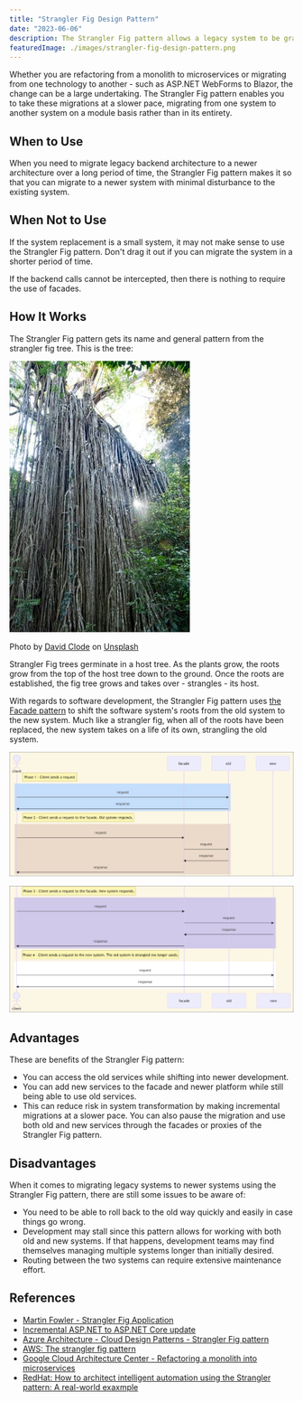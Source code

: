 ```yaml
---
title: "Strangler Fig Design Pattern"
date: "2023-06-06"
description: The Strangler Fig pattern allows a legacy system to be gradually migrated by replacing pieces of functionality with new applications.
featuredImage: ./images/strangler-fig-design-pattern.png
---
```


Whether you are refactoring from a monolith to microservices or migrating from one technology to another - such as ASP.NET WebForms to Blazor, the change can be a large undertaking. The Strangler Fig pattern enables you to take these migrations at a slower pace, migrating from one system to another system on a module basis rather than in its entirety.

## When to Use

When you need to migrate legacy backend architecture to a newer architecture over a long period of time, the Strangler Fig pattern makes it so that you can migrate to a newer system with minimal disturbance to the existing system.

## When Not to Use

If the system replacement is a small system, it may not make sense to use the Strangler Fig pattern. Don't drag it out if you can migrate the system in a shorter period of time.

If the backend calls cannot be intercepted, then there is nothing to require the use of facades.

## How It Works

The Strangler Fig pattern gets its name and general pattern from the strangler fig tree. This is the tree:

![Curtain Fig tree in Australia - a Strangler Fig tree. The Strangler Fig tree's roots are hanging off of its host tree.](images/strangler-fig-tree.jpg)

Photo by <a href="https://unsplash.com/@davidclode?utm_source=unsplash&utm_medium=referral&utm_content=creditCopyText">David Clode</a> on <a href="https://unsplash.com/photos/WS3PSqN2QAs?utm_source=unsplash&utm_medium=referral&utm_content=creditCopyText">Unsplash</a>

Strangler Fig trees germinate in a host tree. As the plants grow, the roots grow from the top of the host tree down to the ground. Once the roots are established, the fig tree grows and takes over - strangles - its host.

With regards to software development, the Strangler Fig pattern uses [the Facade pattern](./facade-pattern.md) to shift the software system's roots from the old system to the new system. Much like a strangler fig, when all of the roots have been replaced, the new system takes on a life of its own, strangling the old system.

![Phase 1 of Strangler Fig - talking with the old system. Phase 2 of Strangler Fig - bring in a facacde to talk to the old system.](./images/strangler-fig-phases-1-2-diagram.png)

![Phase 3 of Strangler Fig - get the facade talking to the new system. Phase 4 of Strangler Fig - old system is strangled and client is using solely the new system.](./images/strangler-fig-phases-3-4-diagram.png)

<!-- TODO: Place diagrams of this here
```mermaid
sequenceDiagram
  actor client
  participant facade
  participant old
  participant new
  note right of client: Phase 1 - Client sends a request
  rect rgb(191, 223, 255)
  client->>old: request
  old->>client: response
  end
  note right of client: Phase 2 - Client sends a request to the facade. Old system responds.
  rect rgb(239, 217, 200)
  client->>facade: request
  facade->>old: request
  old->>facade: response
  facade->>client:response
  end
  note right of client: Phase 3 - Client sends a request to the facade. New system responds.
  rect rgb(209, 201, 237)
  client->>facade: request
  facade->>new: request
  new->>facade: response
  facade->>client:response
  end
  
  note right of client: Phase 4 - Client sends a request to the new system. The old system is strangled (no longer used).
  rect rgb(255, 255, 255)
  client->>new: request
  new->>client:response
  end
```
 -->

## Advantages

These are benefits of the Strangler Fig pattern:

- You can access the old services while shifting into newer development.
- You can add new services to the facade and newer platform while still being able to use old services.
- This can reduce risk in system transformation by making incremental migrations at a slower pace. You can also pause the migration and use both old and new services through the facades or proxies of the Strangler Fig pattern.

## Disadvantages

When it comes to migrating legacy systems to newer systems using the Strangler Fig pattern, there are still some issues to be aware of:

- You need to be able to roll back to the old way quickly and easily in case things go wrong.
- Development may stall since this pattern allows for working with both old and new systems. If that happens, development teams may find themselves managing multiple systems longer than initially desired.
- Routing between the two systems can require extensive maintenance effort.

## References

- [Martin Fowler - Strangler Fig Application](https://martinfowler.com/bliki/StranglerFigApplication.html)
- [Incremental ASP.NET to ASP.NET Core update](https://learn.microsoft.com/en-us/aspnet/core/migration/inc/overview?view=aspnetcore-7.0)
- [Azure Architecture - Cloud Design Patterns - Strangler Fig pattern](https://learn.microsoft.com/en-us/azure/architecture/patterns/strangler-fig)
- [AWS: The strangler fig pattern](https://docs.aws.amazon.com/prescriptive-guidance/latest/modernization-aspnet-web-services/fig-pattern.html)
- [Google Cloud Architecture Center - Refactoring a monolith into microservices](https://learn.microsoft.com/en-us/azure/architecture/patterns/strangler-fig)
- [RedHat: How to architect intelligent automation using the Strangler pattern: A real-world exaxmple](https://www.redhat.com/architect/insurance-process-automation-strangler-pattern)